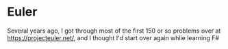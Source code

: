 # Euler

Several years ago, I got through most of the first 150 or so problems over at https://projecteuler.net/, and I thought I'd start over again whlie learning F#

